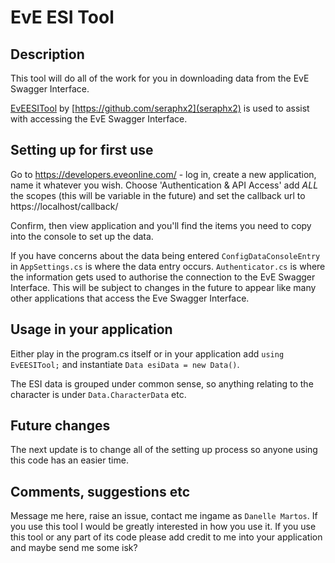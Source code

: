 # EvE ESI Tool

## Description

This tool will do all of the work for you in downloading data from the EvE Swagger Interface.

[EvEESITool](https://github.com/seraphx2/EvEESITool) by [https://github.com/seraphx2](seraphx2) is used to assist with accessing the EvE Swagger Interface.

## Setting up for first use

Go to https://developers.eveonline.com/ - log in, create a new application, name it whatever you wish.
Choose 'Authentication & API Access' add *ALL* the scopes (this will be variable in the future) and set the callback url to https://localhost/callback/

Confirm, then view application and you'll find the items you need to copy into the console to set up the data.

If you have concerns about the data being entered `ConfigDataConsoleEntry` in `AppSettings.cs` is where the data entry occurs.  `Authenticator.cs` is where the information gets used to authorise the connection to the EvE Swagger Interface.  This will be subject to changes in the future to appear like many other applications that access the Eve Swagger Interface.

## Usage in your application

Either play in the program.cs itself or in your application add `using EvEESITool;` and instantiate `Data esiData = new Data()`.

The ESI data is grouped under common sense, so anything relating to the character is under `Data.CharacterData` etc.

## Future changes

The next update is to change all of the setting up process so anyone using this code has an easier time.

## Comments, suggestions etc

Message me here, raise an issue, contact me ingame as `Danelle Martos`.  If you use this tool I would be greatly interested in how you use it.  If you use this tool or any part of its code please add credit to me into your application and maybe send me some isk?